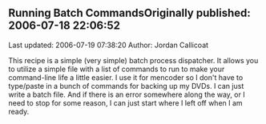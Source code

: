 ## Running Batch CommandsOriginally published: 2006-07-18 22:06:52 
Last updated: 2006-07-19 07:38:20 
Author: Jordan Callicoat 
 
This recipe is a simple (very simple) batch process dispatcher. It allows you to utilize a simple file with a list of commands to run to make your command-line life a little easier. I use it for mencoder so I don't have to type/paste in a bunch of commands for backing up my DVDs. I can just write a batch file. And if there is an error somewhere along the way, or I need to stop for some reason, I can just start where I left off when I am ready.